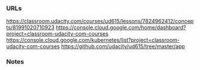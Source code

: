 ### URLs
https://classroom.udacity.com/courses/ud615/lessons/7824962412/concepts/81991020710923
https://console.cloud.google.com/home/dashboard?project=classroom-udacity-com-courses
https://console.cloud.google.com/kubernetes/list?project=classroom-udacity-com-courses
https://github.com/udacity/ud615/tree/master/app

### Notes
